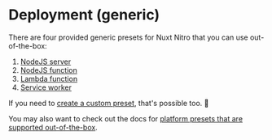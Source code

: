 # Deployment (generic)

There are four provided generic presets for Nuxt Nitro that you can use out-of-the-box:

1. [NodeJS server](/server/generic/server)
1. [NodeJS function](/server/generic/node)
1. [Lambda function](/server/generic/lambda)
1. [Service worker](/server/generic/worker)

If you need to [create a custom preset](/build/generic/custom), that's possible too. 🚀

You may also want to check out the docs for [platform presets that are supported out-of-the-box](/build/platforms).
